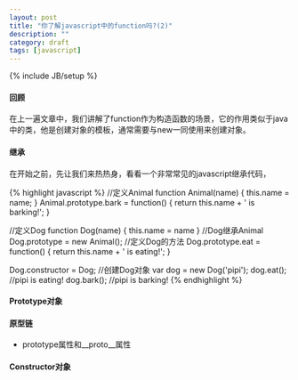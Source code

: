 ```yaml
---
layout: post
title: "你了解javascript中的function吗?(2)"
description: ""
category: draft
tags: [javascript]
---
```

{% include JB/setup %}

#### 回顾

在上一遍文章中，我们讲解了function作为构造函数的场景，它的作用类似于java中的类，他是创建对象的模板，通常需要与new一同使用来创建对象。

#### 继承
在开始之前，先让我们来热热身，看看一个非常常见的javascript继承代码，

{% highlight javascript %}
//定义Animal
function Animal(name) {
    this.name = name;
}
Animal.prototype.bark = function() {
    return this.name + ' is barking!';
}

//定义Dog
function Dog(name) {
    this.name = name
}
//Dog继承Animal
Dog.prototype = new Animal();
//定义Dog的方法
Dog.prototype.eat = function() {
    return this.name + ' is eating!';
}

Dog.constructor = Dog;
//创建Dog对象
var dog = new Dog('pipi');
dog.eat();   //pipi is eating!
dog.bark();  //pipi is barking!
{% endhighlight %}

#### Prototype对象
#### 原型链

- prototype属性和__proto__属性
#### Constructor对象
